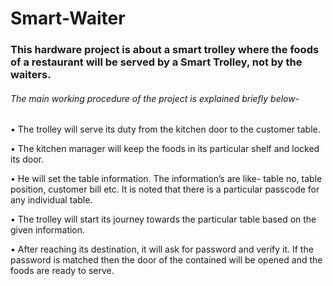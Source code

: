 # Smart-Waiter
<h3>This hardware project is about a smart trolley  where the foods of a restaurant will be served by a Smart Trolley, not by the waiters. </h3>

<h6>The main working procedure of the project is explained briefly below-</h6>
<p>
•	The trolley will serve its duty from the kitchen door to the customer table.
</p>
<p>
•	The kitchen manager will keep the foods in its particular shelf and locked its door.
</p>
<p>
•	He will set the table information. The information’s are like- table no, table position, customer bill etc. It is noted that there is a particular passcode for any individual table.
</p>
<p>
•	The trolley will start its journey towards the particular table based on the given information.
</p>
<p>
•	After reaching its destination, it will ask for password and verify it. If the password is matched then the door of the contained will be opened and the foods are ready to serve.
</p>




